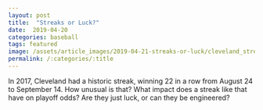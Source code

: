 ```yaml
---
layout: post
title:  "Streaks or Luck?"
date:  2019-04-20
categories: baseball
tags: featured
image: /assets/article_images/2019-04-21-streaks-or-luck/cleveland_streak.jpg
permalink: /:categories/:title
---
```


In 2017, Cleveland had a historic streak, winning 22 in a row from August 24 to September 14.  How unusual is that?  What impact does a streak like that have on playoff odds?  Are they just luck, or can they be engineered?  
